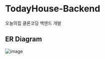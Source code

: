 # TodayHouse-Backend
오늘의집 클론코딩 백엔드 개발

## ER Diagram
![image](https://user-images.githubusercontent.com/63232876/166149136-4bfbb7e6-bc52-48a1-b64a-8b5903ec6fb7.png)
